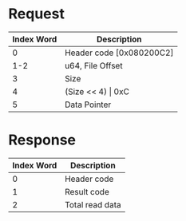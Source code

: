 # Request

| Index Word | Description                |
|------------|----------------------------|
| 0          | Header code \[0x080200C2\] |
| 1-2        | u64, File Offset           |
| 3          | Size                       |
| 4          | (Size \<\< 4) \| 0xC       |
| 5          | Data Pointer               |

# Response

| Index Word | Description     |
|------------|-----------------|
| 0          | Header code     |
| 1          | Result code     |
| 2          | Total read data |